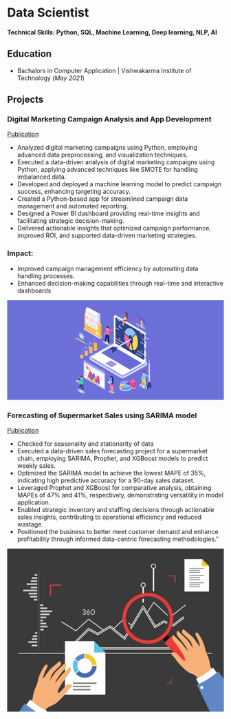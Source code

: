 # Data Scientist

#### Technical Skills: Python, SQL, Machine Learning, Deep learning, NLP, AI

## Education
- Bachalors in Computer Application | Vishwakarma Institute of Technology (_May 2021_)

## Projects
  ### Digital Marketing Campaign Analysis and App Development
  [Publication]()
  
  - Analyzed digital marketing campaigns using Python, employing advanced data preprocessing, and visualization techniques.
  - Executed a data-driven analysis of digital marketing campaigns using Python, applying advanced techniques like SMOTE for handling imbalanced data.
  - Developed and deployed a machine learning model to predict campaign success, enhancing targeting accuracy.
  - Created a Python-based app for streamlined campaign data management and automated reporting.
  - Designed a Power BI dashboard providing real-time insights and facilitating strategic decision-making.
  - Delivered actionable insights that optimized campaign performance, improved ROI, and supported data-driven marketing strategies.
  ### Impact:
  - Improved campaign management efficiency by automating data handling processes.
  - Enhanced decision-making capabilities through real-time and interactive dashboards


![EEG Band Discovery](/assets/img/DM.jpg)

  ### Forecasting of Supermarket Sales using SARIMA model
  [Publication]()
  
  - Checked for seasonality and stationarity of data
  - Executed a data-driven sales forecasting project for a supermarket chain, employing SARIMA, Prophet, and XGBoost models to predict weekly sales.
  - Optimized the SARIMA model to achieve the lowest MAPE of 35%, indicating high predictive accuracy for a 90-day sales dataset.
  - Leveraged Prophet and XGBoost for comparative analysis, obtaining MAPEs of 47% and 41%, respectively, demonstrating versatility in model application.
  - Enabled strategic inventory and staffing decisions through actionable sales insights, contributing to operational efficiency and reduced wastage.
  - Positioned the business to better meet customer demand and enhance profitability through informed data-centric forecasting methodologies."


![Bike Study](/assets/img/SM.jpg)
